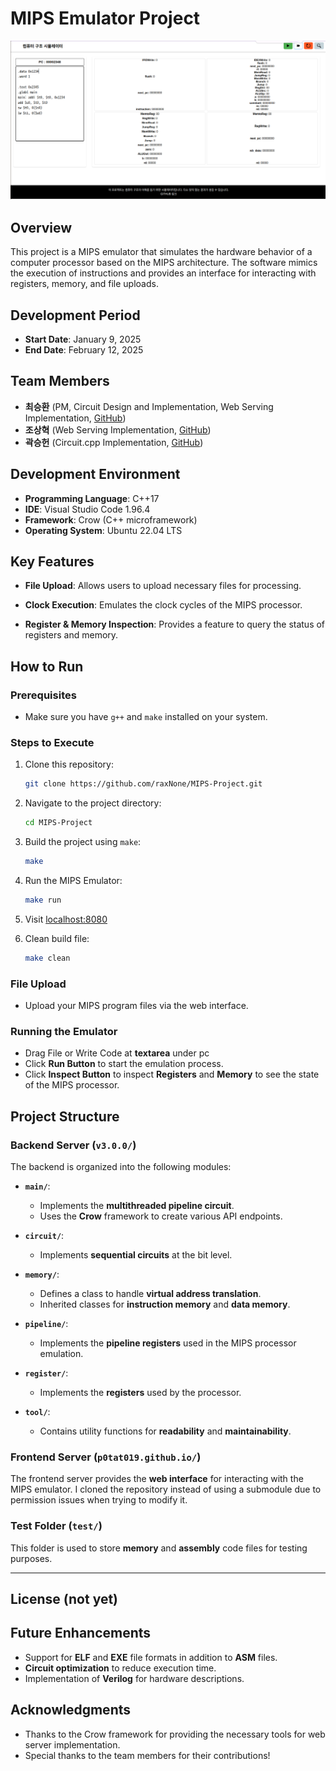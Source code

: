 # MIPS Emulator Project

![img](./assets/screenshot.png)

## Overview
This project is a MIPS emulator that simulates the hardware behavior of a computer processor based on the MIPS architecture. The software mimics the execution of instructions and provides an interface for interacting with registers, memory, and file uploads.

## Development Period
- **Start Date**: January 9, 2025
- **End Date**: February 12, 2025

## Team Members
- **최승환** (PM, Circuit Design and Implementation, Web Serving Implementation, [GitHub](https://github.com/raxNone/MIPS-Project/tree/develop))
- **조상혁** (Web Serving Implementation, [GitHub](https://github.com/p0tat019/p0tat019.github.io))
- **곽승헌** (Circuit.cpp Implementation, [GitHub](https://github.com/raxNone/MIPS-Project/tree/ksh_ing))

## Development Environment
- **Programming Language**: C++17
- **IDE**: Visual Studio Code 1.96.4
- **Framework**: Crow (C++ microframework)
- **Operating System**: Ubuntu 22.04 LTS

## Key Features
- **File Upload**: Allows users to upload necessary files for processing.

- **Clock Execution**: Emulates the clock cycles of the MIPS processor.
- **Register & Memory Inspection**: Provides a feature to query the status of registers and memory.

## How to Run

### Prerequisites
- Make sure you have `g++` and `make` installed on your system.

### Steps to Execute
1. Clone this repository:
    ```bash
    git clone https://github.com/raxNone/MIPS-Project.git
    ```

2. Navigate to the project directory:
    ```bash
    cd MIPS-Project
    ```

3. Build the project using `make`:
    ```bash
    make
    ```

4. Run the MIPS Emulator:
    ```bash
    make run
    ```

5. Visit [localhost:8080](http://localhost:8080)

6. Clean build file:
    ```bash
    make clean
    ```



### File Upload
- Upload your MIPS program files via the web interface.

### Running the Emulator
- Drag File or Write Code at **textarea** under pc
- Click **Run Button** to start the emulation process.
- Click **Inspect Button** to inspect **Registers** and **Memory** to see the state of the MIPS processor.


## Project Structure

### Backend Server (`v3.0.0/`)

The backend is organized into the following modules:

- **`main/`**:  
  - Implements the **multithreaded pipeline circuit**.
  - Uses the **Crow** framework to create various API endpoints.

- **`circuit/`**:  
  - Implements **sequential circuits** at the bit level.

- **`memory/`**:  
  - Defines a class to handle **virtual address translation**.
  - Inherited classes for **instruction memory** and **data memory**.

- **`pipeline/`**:  
  - Implements the **pipeline registers** used in the MIPS processor emulation.

- **`register/`**:  
  - Implements the **registers** used by the processor.

- **`tool/`**:  
  - Contains utility functions for **readability** and **maintainability**.

### Frontend Server (`p0tat019.github.io/`)

The frontend server provides the **web interface** for interacting with the MIPS emulator.
I cloned the repository instead of using a submodule due to permission issues when trying to modify it.

### Test Folder (`test/`)

This folder is used to store **memory** and **assembly** code files for testing purposes.

---


## License (not yet)
<!-- This project is licensed under the MIT License - see the [LICENSE](LICENSE) file for details. -->

## Future Enhancements
- Support for **ELF** and **EXE** file formats in addition to **ASM** files.
- **Circuit optimization** to reduce execution time.
- Implementation of **Verilog** for hardware descriptions.

## Acknowledgments
- Thanks to the Crow framework for providing the necessary tools for web server implementation.
- Special thanks to the team members for their contributions!
